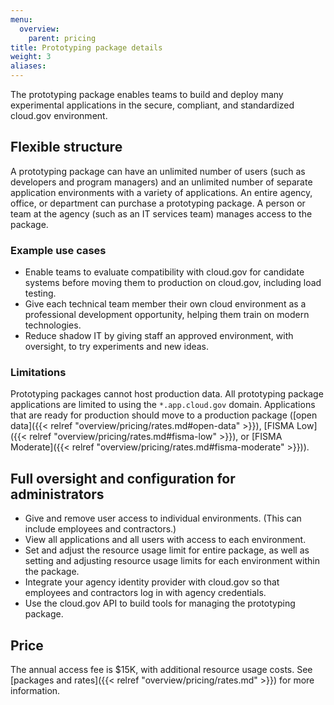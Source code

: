 ```yaml
---
menu:
  overview:
    parent: pricing
title: Prototyping package details
weight: 3
aliases:
---
```


The prototyping package enables teams to build and deploy many experimental applications in the secure, compliant, and standardized cloud.gov environment.

## Flexible structure

A prototyping package can have an unlimited number of users (such as developers and program managers) and an unlimited number of separate application environments with a variety of applications. An entire agency, office, or department can purchase a prototyping package. A person or team at the agency (such as an IT services team) manages access to the package.

### Example use cases

- Enable teams to evaluate compatibility with cloud.gov for candidate systems before moving them to production on cloud.gov, including load testing.
- Give each technical team member their own cloud environment as a professional development opportunity, helping them train on modern technologies.
- Reduce shadow IT by giving staff an approved environment, with oversight, to try experiments and new ideas.

### Limitations

Prototyping packages cannot host production data. All prototyping package applications are limited to using the `*.app.cloud.gov` domain. Applications that are ready for production should move to a production package ([open data]({{< relref "overview/pricing/rates.md#open-data" >}}), [FISMA Low]({{< relref "overview/pricing/rates.md#fisma-low" >}}), or [FISMA Moderate]({{< relref "overview/pricing/rates.md#fisma-moderate" >}})).

## Full oversight and configuration for administrators

- Give and remove user access to individual environments. (This can include employees and contractors.)
- View all applications and all users with access to each environment.
- Set and adjust the resource usage limit for entire package, as well as setting and adjusting resource usage limits for each environment within the package.
- Integrate your agency identity provider with cloud.gov so that employees and contractors log in with agency credentials.
- Use the cloud.gov API to build tools for managing the prototyping package.

## Price

The annual access fee is $15K, with additional resource usage costs. See [packages and rates]({{< relref "overview/pricing/rates.md" >}}) for more information.
